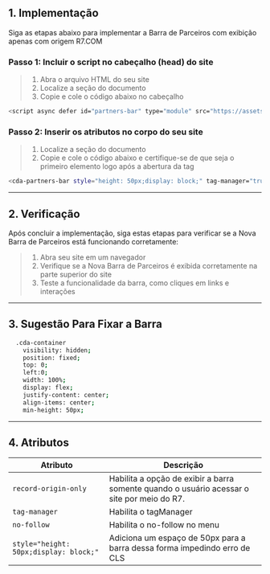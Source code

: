 ## 1. Implementação

Siga as etapas abaixo para implementar a Barra de Parceiros com exibição apenas com origem R7.COM

### Passo 1: Incluir o script no cabeçalho (head) do site

> 1. Abra o arquivo HTML do seu site<br>
> 2. Localize a seção <head> do documento<br>
> 3. Copie e cole o código abaixo no cabeçalho

```sh
<script async defer id="partners-bar" type="module" src="https://assets.r7.com/cda-partners-bar/cda-partners-bar/cda-partners-bar.esm.js"></script>
```
### Passo 2: Inserir os atributos no corpo <body> do seu site
    
> 1. Localize a seção <body> do documento<br>
> 2. Copie e cole o código abaixo e certifique-se de que seja o primeiro elemento logo após a abertura da tag
    
```sh
<cda-partners-bar style="height: 50px;display: block;" tag-manager="true" record-origin-only="true" no-follow='false'></cda-partners-bar>
```
---
## 2. Verificação

Após concluir a implementação, siga estas etapas para verificar se a Nova Barra de Parceiros está funcionando corretamente:

> 1. Abra seu site em um navegador<br>
> 2. Verifique se a Nova Barra de Parceiros é exibida corretamente na parte superior do site<br>
> 3. Teste a funcionalidade da barra, como cliques em links e interações
---
## 3. Sugestão Para Fixar a Barra
```sh
  .cda-container
    visibility: hidden;
    position: fixed;
    top: 0;
    left:0;
    width: 100%;
    display: flex;
    justify-content: center;
    align-items: center;
    min-height: 50px;
```
---
## 4. Atributos

| Atributo                                | Descrição                                                                                   |
| --------------------------------------- | ------------------------------------------------------------------------------------------- |
| `record-origin-only`                    | Habilita a opção de exibir a barra somente quando o usuário acessar o site por meio do R7.  |
| `tag-manager`                           | Habilita o tagManager                                                                       |
| `no-follow`                             | Habilita o no-follow no menu                                                                |
| `style="height: 50px;display: block;"`  | Adiciona um espaço de 50px para a barra dessa forma impedindo erro de CLS                   |
